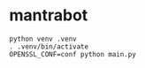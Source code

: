 # mantrabot

   ```
   python venv .venv
   . .venv/bin/activate
   OPENSSL_CONF=conf python main.py
   ```